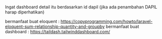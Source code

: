 Ingat dashboard detail itu berdasarkan id dapil (jika ada penambahan DAPIL harap diperhatikan)

bermanfaat buat eloquent : https://copyprogramming.com/howto/laravel-eloquent-sum-relationship-quantity-and-groupby
bermanfaat buat dashboard : https://taildash.tailwinddashboard.com/